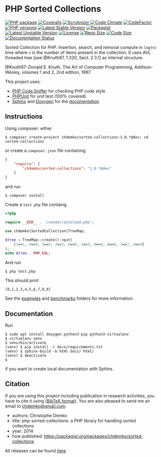PHP Sorted Collections
======================

[![PHP package](https://github.com/chdemko/php-sorted-collections/workflows/PHP%20Composer/badge.svg?branch=develop)](https://github.com/chdemko/php-sorted-collections/actions/workflows/php.yml)
[![Coveralls](https://img.shields.io/coveralls/chdemko/php-sorted-collections.svg)](https://coveralls.io/r/chdemko/php-sorted-collections?branch=develop)
[![Scrutinizer](https://img.shields.io/scrutinizer/g/chdemko/php-sorted-collections/develop.svg)](https://scrutinizer-ci.com/g/chdemko/php-sorted-collections/?branch=develop)
[![Code Climate](https://codeclimate.com/github/chdemko/php-sorted-collections/badges/gpa.svg)](https://codeclimate.com/github/chdemko/php-sorted-collections/)
[![CodeFactor](https://www.codefactor.io/repository/github/chdemko/php-sorted-collections/badge)](https://www.codefactor.io/repository/github/chdemko/php-sorted-collections)
[![PHP versions](https://img.shields.io/packagist/dependency-v/chdemko/sorted-collections/php)](https://packagist.org/packages/chdemko/sorted-collections)
[![Latest Stable Version](https://img.shields.io/packagist/v/chdemko/sorted-collections.svg)](https://packagist.org/packages/chdemko/sorted-collections)
[![Packagist](https://img.shields.io/packagist/dt/chdemko/sorted-collections.svg)](https://packagist.org/packages/chdemko/sorted-collections)
[![Latest Unstable Version](https://poser.pugx.org/chdemko/sorted-collections/v/unstable.svg)](https://packagist.org/packages/chdemko/sorted-collections)
[![License](https://poser.pugx.org/chdemko/sorted-collections/license.svg)](https://raw.githubusercontent.com/chdemko/php-sorted-collections/develop/LICENSE)
[![Repo Size](https://img.shields.io/github/repo-size/chdemko/php-sorted-collections.svg)](http://php-sorted-collections.readthedocs.io/en/latest/)
[![Code Size](https://img.shields.io/github/languages/code-size/chdemko/php-sorted-collections.svg)](http://php-sorted-collections.readthedocs.io/en/latest/)
[![Documentation Status](https://img.shields.io/readthedocs/php-sorted-collections.svg)](http://php-sorted-collections.readthedocs.io/en/latest/?badge=latest)

Sorted Collection for PHP. Insertion, search, and removal compute in `log(n)` time where `n` is the number of items present in the collection. It uses AVL threaded tree [see @Knuth97, 1:320, Sect. 2.3.1] as internal structure.

@Knuth97: Donald E. Knuth, The Art of Computer Programming, Addison-Wesley, volumes 1 and 2, 2nd edition, 1997.

This project uses:

* [PHP Code Sniffer](https://github.com/squizlabs/php_codesniffer) for checking PHP code style
* [PHPUnit](http://phpunit.de/) for unit test (100% covered)
* [Sphinx](https://www.sphinx-doc.org/) and [Doxygen](https://www.doxygen.nl/) for the
  [documentation](http://php-sorted-collections.readthedocs.io/en/latest/?badge=latest)

Instructions
------------

Using composer: either

~~~shell
$ composer create-project chdemko/sorted-collections:1.0.*@dev; cd sorted-collections
~~~

or create a `composer.json` file containing

~~~json
{
    "require": {
        "chdemko/sorted-collections": "1.0.*@dev"
    }
}
~~~

and run

~~~shell
$ composer install
~~~

Create a `test.php` file containg

~~~php
<?php

require __DIR__ . '/vendor/autoload.php';

use chdemko\SortedCollection\TreeMap;

$tree = TreeMap::create()->put(
    [1=>1, 9=>9, 5=>5, 2=>2, 6=>6, 3=>3, 0=>0, 8=>8, 7=>7, 4=>4]
);
echo $tree . PHP_EOL;
~~~

And run

~~~shell
$ php test.php
~~~

This should print

~~~console
[0,1,2,3,4,5,6,7,8,9]
~~~

See the [examples](https://github.com/chdemko/php-sorted-collections/tree/develop/examples) and [benchmarks](https://github.com/chdemko/php-sorted-collections/tree/develop/benchmarks) folders for more information.

Documentation
-------------

Run

~~~shell
$ sudo apt install doxygen python3-pip python3-virtualenv
$ virtualenv venv
$ venv/bin/activate
(venv) $ pip install -r docs/requirements.txt
(venv) $ sphinx-build -b html docs/ html/
(venv) $ deactivate
$
~~~

if you want to create local documentation with Sphinx.


Citation
--------

If you are using this project including publication in research activities, you have to cite it using ([BibTeX format](https://raw.github.com/chdemko/php-sorted-collections/develop/cite.bib)). You are also pleased to send me an email to chdemko@gmail.com.
* authors: Christophe Demko
* title: php-sorted-collections: a PHP library for handling sorted collections
* year: 2014
* how published: https://packagist.org/packages/chdemko/sorted-collections

All releases can be found [here](https://github.com/chdemko/php-sorted-collections/releases)
